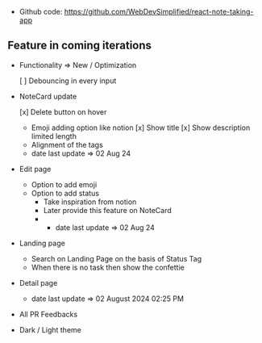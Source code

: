 - Github code: https://github.com/WebDevSimplified/react-note-taking-app

## Feature in coming iterations

- Functionality => New / Optimization
  
  [ ] Debouncing in every input 

- NoteCard update
  
  [x] Delete button on hover
  - Emoji adding option like notion 
  [x] Show title 
  [x] Show description limited length
  - Alignment of the tags
  - date last update => 02 Aug 24
 
- Edit page

  - Option to add emoji
  - Option to add status
    - Take inspiration from notion
    - Later provide this feature on NoteCard
    - - date last update => 02 Aug 24

- Landing page

  - Search on Landing Page on the basis of Status Tag
  - When there is no task then show the confettie


- Detail page

    - date last update => 02 August 2024 02:25 PM 


- All PR Feedbacks
- Dark / Light theme